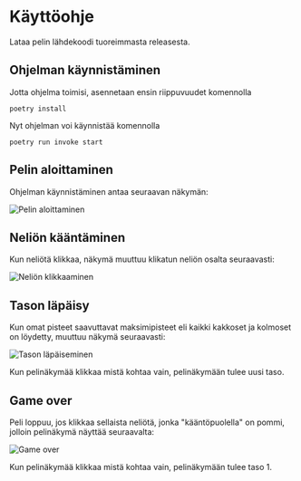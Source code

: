 # Käyttöohje

Lataa pelin lähdekoodi tuoreimmasta releasesta.

## Ohjelman käynnistäminen

Jotta ohjelma toimisi, asennetaan ensin riippuvuudet komennolla

`poetry install`

Nyt ohjelman voi käynnistää komennolla

`poetry run invoke start`


## Pelin aloittaminen

Ohjelman käynnistäminen antaa seuraavan näkymän:

![Pelin aloittaminen](/kuvat/begining.png)

## Neliön kääntäminen

Kun neliötä klikkaa, näkymä muuttuu klikatun neliön osalta seuraavasti:

![Neliön klikkaaminen](/kuvat/flip.png)

## Tason läpäisy

Kun omat pisteet saavuttavat maksimipisteet eli kaikki kakkoset ja kolmoset on löydetty,
muuttuu näkymä seuraavasti:

![Tason läpäiseminen](/kuvat/level_completed.png)

Kun pelinäkymää klikkaa mistä kohtaa vain, pelinäkymään tulee uusi taso.

## Game over

Peli loppuu, jos klikkaa sellaista neliötä, jonka "kääntöpuolella" on pommi, jolloin pelinäkymä
näyttää seuraavalta:

![Game over](/kuvat/game_over.png)

Kun pelinäkymää klikkaa mistä kohtaa vain, pelinäkymään tulee taso 1.

